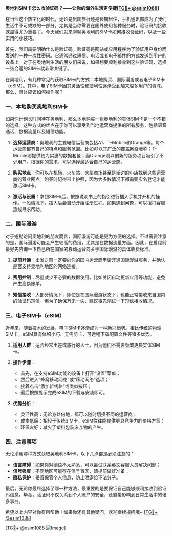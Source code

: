 **奥地利SIM卡怎么收验证码？——让你的海外生活更便捷[[TG💪+ @esim1088](https://t.me/s/esim1088)]**

在当今这个数字化的时代，无论是出国旅行还是长期居住，手机通讯都成为了我们生活中不可或缺的一部分。尤其是当你需要在国外使用各种服务时，验证码的接收就显得尤为重要了。今天我们就来聊聊奥地利的SIM卡如何接收验证码，以及一些实用的小技巧。

首先，我们需要明确什么是验证码。验证码是网站或应用程序为了验证用户身份而发送的一种一次性密码。它通常通过短信、电话或者电子邮件的方式发送到用户的设备上。对于在奥地利生活的朋友们来说，如果想要顺利接收到这些验证码，选择一张合适的SIM卡就非常关键了。

在奥地利，有几种常见的获取SIM卡的方式：本地购买、国际漫游或者电子SIM卡（eSIM）。其中，电子SIM卡因其灵活性和便利性逐渐受到越来越多用户的青睐。那么，具体应该如何操作呢？

### 一、本地购买奥地利SIM卡

如果你计划长时间待在奥地利，那么本地购买一张奥地利的实体SIM卡是一个不错的选择。这种方式的优点在于你可以享受到当地运营商提供的所有服务，包括语音通话、数据流量以及短信功能。

1. **选择运营商**：奥地利的主要电信运营商包括A1、T-Mobile和Orange等。每个运营商都有自己的特点和服务范围。比如A1以其广泛的覆盖网络著称；T-Mobile则提供较为实惠的数据套餐；而Orange则以创新的服务项目吸引了不少用户。根据你的需求，可以选择最适合自己的运营商。
   
2. **购买地点**：你可以在机场、火车站、大型商场甚至是街边的小店找到这些运营商的营业网点。购买时记得带上护照，因为大多数情况下都需要实名登记才能激活SIM卡。

3. **激活与设置**：拿到SIM卡后，按照说明书上的指引进行插入手机并开机的操作。一般情况下，插入后会自动开始注册过程。如果遇到问题，可以拨打客服热线寻求帮助。

### 二、国际漫游

对于短期访问奥地利的朋友而言，国际漫游可能是更为方便的选择。不过需要注意的是，国际漫游可能会产生较高的费用，尤其是在数据流量方面。因此，在启程前最好先咨询一下自己所在国家的移动运营商关于国际漫游的具体收费标准。

1. **提前开通**：出发之前一定要向你的国内运营商申请开通国际漫游服务，并确认是否支持奥地利地区的网络连接。

2. **费用控制**：尽量减少不必要的数据使用，比如关闭自动更新应用等功能，避免产生高额账单。

3. **短信接收**：大部分情况下，即使是在国际漫游状态下，也能正常接收来自国内的验证码短信。但为了确保万无一失，建议事先测试一下短信接收情况。

### 三、电子SIM卡（eSIM）

近年来，随着技术的发展，电子SIM卡逐渐成为一种新兴趋势。相比传统的物理SIM卡，eSIM具有体积小巧、无需剪卡、可远程下载配置文件等诸多优势。

1. **适用人群**：适合经常出差或旅行的人士，因为他们不需要频繁更换实体SIM卡。

2. **操作步骤**：
   - 首先，在支持eSIM功能的设备上打开“设置”菜单；
   - 然后进入“蜂窝移动网络”或“移动网络”选项；
   - 接着点击“添加新线路”或类似按钮；
   - 最后按照提示完成eSIM的下载与安装即可。

3. **优势分析**：
   - 灵活性高：无论身处何地，都可以随时切换不同的运营商；
   - 成本低廉：相较于传统SIM卡，eSIM往往能提供更具竞争力的价格方案；
   - 环保友好：减少了塑料包装废弃物的产生。

### 四、注意事项

无论采用哪种方式获取奥地利SIM卡，以下几点都是必须注意的：

- **语言障碍**：如果你对德语不太熟悉，可以尝试联系英文客服人员解决问题；
- **信号强度**：不同地区可能存在信号盲区，请提前做好准备；
- **隐私保护**：妥善保管个人信息，防止泄露给不法分子。

最后，无论你最终选择了哪一种方法，最重要的是要保证自己能够顺利接收到验证码信息。毕竟，验证码不仅关系到个人账户的安全，还直接影响到日常生活中的诸多事务。

希望以上内容对你有所帮助！如果你还有其他疑问，欢迎继续提问哦~ [[TG💪+ @esim1088](https://t.me/s/esim1088)] 

[[TG💪+ @esim1088](https://t.me/s/esim1088) ![Image](https://i.postimg.cc/4NQfJmqS/Snipaste-2025-05-13-00-14-12.png)]